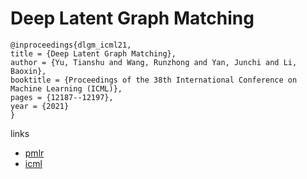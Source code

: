 # Deep Latent Graph Matching

```
@inproceedings{dlgm_icml21,
title = {Deep Latent Graph Matching},
author = {Yu, Tianshu and Wang, Runzhong and Yan, Junchi and Li, Baoxin},
booktitle = {Proceedings of the 38th International Conference on Machine Learning (ICML)},
pages = {12187--12197},
year = {2021}
}
```

links
- [pmlr](http://proceedings.mlr.press/v139/yu21d.html)
- [icml](https://icml.cc/Conferences/2021/ScheduleMultitrack?event=8836)
